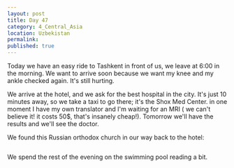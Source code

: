 ```yaml
---
layout: post
title: Day 47
category: 4_Central_Asia
location: Uzbekistan
permalink: 
published: true
---
```



Today we have an easy ride to Tashkent in front of us, we leave at 6:00 in the morning. We want to arrive soon because we want my knee and my ankle checked again. It's still hurting.

We arrive at the hotel, and we ask for the best hospital in the city. It's just 10 minutes away, so we take a taxi to go there; it's the Shox Med Center. in one moment I have my own translator and I'm waiting for an MRI ( we can't believe it! it costs 50$, that's insanely cheap!). Tomorrow we'll have the results and we'll see the doctor.

We found this Russian orthodox church in our way back to the hotel:

<p><a
href="https://lh3.googleusercontent.com/kf0vJv_ZDz-0xWarNLX9_jVuvJ08XUsACPBCk2mOKzyKT6OxvKnYxUxwAQtS4TFnSlIt0r-QQKhCDuhE_ZFekZ5CuFIRgWLz3uptq4vg7_TgblAgG5KNBpsqtF7h4XwMNxOeW3g_QFNy59YlKL78NRX8kawB_y1ACbVceUMmcdRuVqLJCNkODExrYlUrHY3ynWN9DbYlRWzVi9K0akEc0TAs0N7Wh7LW7HZS6O03NSyUcXAEEM8u9o4bxNoNV_KLOMrZXFdtq2HEILP3F_5NTJK2yRPmfHkCm-YWjRW6dpR6N3VgCfLC5pNsfU19kl2WaNLPlxa4JqJAsCUQfc_HxSZKo4SDVx1iOnsd5Rzx59beJauWmMSbbQsO93Sl-iBBWZF3wvxuwTrfIrWJ8GvYCQ1mSpHNzeOhtU1zd60YB8SwpNlLfNZQ7mvCHh1gqsLa3j8OV2LFQqMPZw40RjMit3K89QtAnqpgOuf7uo8ZjuSVaD7gNxOiaOlNlGg8yEF2GwL1BY6kL9cY9SsqsMjL5mXQWsAl5tdW3_o7ZWyo9r3o9OWpB1SUhTkYWwDFxkW0jHuzuEPVUIDonfxlgCMz1LrnHglzIvNMHphZ16X7BkynQB-YdFCKDJVO3AYJEbgHgO6s5IGKRZeUz360po-v3wacqXweqgF0xA=w1052-h789-no"><img 
src="https://lh3.googleusercontent.com/kf0vJv_ZDz-0xWarNLX9_jVuvJ08XUsACPBCk2mOKzyKT6OxvKnYxUxwAQtS4TFnSlIt0r-QQKhCDuhE_ZFekZ5CuFIRgWLz3uptq4vg7_TgblAgG5KNBpsqtF7h4XwMNxOeW3g_QFNy59YlKL78NRX8kawB_y1ACbVceUMmcdRuVqLJCNkODExrYlUrHY3ynWN9DbYlRWzVi9K0akEc0TAs0N7Wh7LW7HZS6O03NSyUcXAEEM8u9o4bxNoNV_KLOMrZXFdtq2HEILP3F_5NTJK2yRPmfHkCm-YWjRW6dpR6N3VgCfLC5pNsfU19kl2WaNLPlxa4JqJAsCUQfc_HxSZKo4SDVx1iOnsd5Rzx59beJauWmMSbbQsO93Sl-iBBWZF3wvxuwTrfIrWJ8GvYCQ1mSpHNzeOhtU1zd60YB8SwpNlLfNZQ7mvCHh1gqsLa3j8OV2LFQqMPZw40RjMit3K89QtAnqpgOuf7uo8ZjuSVaD7gNxOiaOlNlGg8yEF2GwL1BY6kL9cY9SsqsMjL5mXQWsAl5tdW3_o7ZWyo9r3o9OWpB1SUhTkYWwDFxkW0jHuzuEPVUIDonfxlgCMz1LrnHglzIvNMHphZ16X7BkynQB-YdFCKDJVO3AYJEbgHgO6s5IGKRZeUz360po-v3wacqXweqgF0xA=w1052-h789-no" alt=""></a></p>

We spend the rest of the evening on the swimming pool reading a bit.